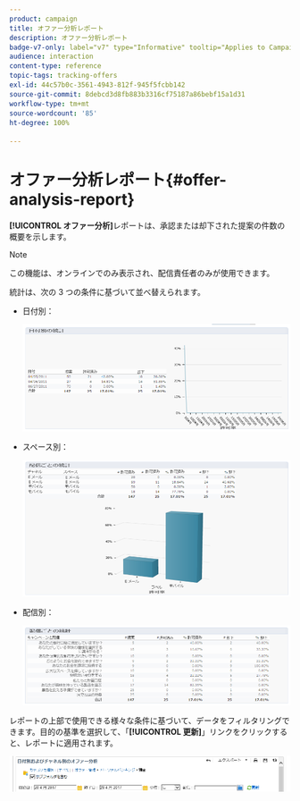 ```yaml
---
product: campaign
title: オファー分析レポート
description: オファー分析レポート
badge-v7-only: label="v7" type="Informative" tooltip="Applies to Campaign Classic v7 only"
audience: interaction
content-type: reference
topic-tags: tracking-offers
exl-id: 44c57b0c-3561-4943-812f-945f5fcbb142
source-git-commit: 8debcd3d8fb883b3316cf75187a86bebf15a1d31
workflow-type: tm+mt
source-wordcount: '85'
ht-degree: 100%

---
```


# オファー分析レポート{#offer-analysis-report}



**[!UICONTROL オファー分析]**&#x200B;レポートは、承認または却下された提案の件数の概要を示します。

>[!NOTE]
>
>この機能は、オンラインでのみ表示され、配信責任者のみが使用できます。

統計は、次の 3 つの条件に基づいて並べ替えられます。

* 日付別：

  ![](assets/offer_report_perdate.png)

* スペース別：

  ![](assets/offer_report_perspaces.png)

* 配信別：

  ![](assets/offer_report_perdeliveries.png)

レポートの上部で使用できる様々な条件に基づいて、データをフィルタリングできます。目的の基準を選択して、「**[!UICONTROL 更新]**」リンクをクリックすると、レポートに適用されます。

![](assets/offer_report_criteria.png)
